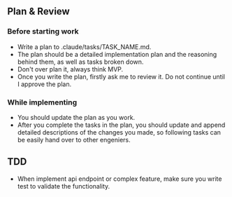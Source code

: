 ## Plan & Review

### Before starting work
- Write a plan to .claude/tasks/TASK_NAME.md.
- The plan should be a detailed implementation plan and the reasoning behind them, as well as tasks broken down.
- Don't over plan it, always think MVP.
- Once you write the plan, firstly ask me to review it. Do not continue until I approve the plan.

### While implementing
- You should update the plan as you work.
- After you complete the tasks in the plan, you should update and append detailed descriptions of the changes you made, so following tasks can be easily hand over to other engeniers.

## TDD
- When implement api endpoint or complex feature, make sure you write test to validate the functionality.
